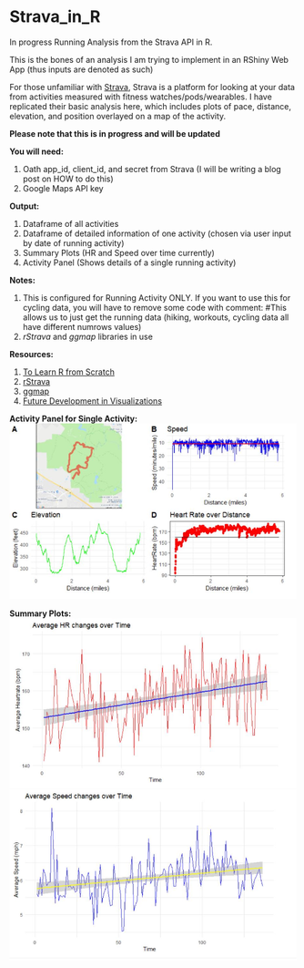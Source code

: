 # Strava_in_R
In progress Running Analysis from the Strava API in R. 

This is the bones of an analysis I am trying to implement in an RShiny Web App (thus inputs are denoted as such)

For those unfamiliar with [Strava](https://www.strava.com/), Strava is a platform for looking at your data from activities measured with fitness watches/pods/wearables. I have replicated their basic analysis here, which includes plots of pace, distance, elevation, and position overlayed on a map of the activity. 

**Please note that this is in progress and will be updated**

**You will need:**
1. Oath app_id, client_id, and secret from Strava (I will be writing a blog post on HOW to do this)
2. Google Maps API key

**Output:**
1. Dataframe of all activities
2. Dataframe of detailed information of one activity (chosen via user input by date of running activity)
3. Summary Plots (HR and Speed over time currently)
4. Activity Panel (Shows details of a single running activity)

**Notes:**
1. This is configured for Running Activity ONLY. If you want to use this for cycling data, you will have to remove some code with comment: #This allows us to just get the running data (hiking, workouts, cycling data all have different numrows values)
2. *rStrava* and *ggmap* libraries in use

**Resources:**
1. [To Learn R from Scratch](https://github.com/swirldev/swirl_courses)
2. [rStrava](https://github.com/fawda123/rStrava)
3. [ggmap](https://github.com/dkahle/ggmap)
4. [Future Development in Visualizations](https://medium.com/@vovabilonenko/strava-activities-map-6cbce0380ec1)



**Activity Panel for Single Activity:**
![ActivityPanel](https://github.com/brinnaebent/Strava_in_R/blob/master/Output_Images/SingleActivityPanel.JPG)

**Summary Plots:**
![ActivityPanel](https://github.com/brinnaebent/Strava_in_R/blob/master/Output_Images/SummaryHR.JPG)
![ActivityPanel](https://github.com/brinnaebent/Strava_in_R/blob/master/Output_Images/SummarySpeed.JPG)

